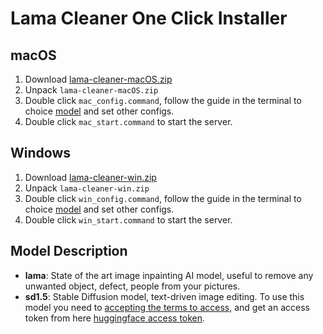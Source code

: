 # Lama Cleaner One Click Installer

## macOS

1. Download [lama-cleaner-macOS.zip](https://github.com/Sanster/lama-cleaner/releases/download/one_click_installer/lama-cleaner-macOS.zip)
1. Unpack `lama-cleaner-macOS.zip`
1. Double click `mac_config.command`, follow the guide in the terminal to choice [model](#model-description) and set other configs.
1. Double click `mac_start.command` to start the server.

## Windows

1. Download [lama-cleaner-win.zip]()
1. Unpack `lama-cleaner-win.zip`
1. Double click `win_config.command`, follow the guide in the terminal to choice [model](#model-description) and set other configs.
1. Double click `win_start.command` to start the server.

## Model Description

- **lama**: State of the art image inpainting AI model, useful to remove any unwanted object, defect, people from your pictures.
- **sd1.5**: Stable Diffusion model, text-driven image editing. To use this model you need to [accepting the terms to access](https://huggingface.co/runwayml/stable-diffusion-inpainting), and
  get an access token from here [huggingface access token](https://huggingface.co/docs/hub/security-tokens).
